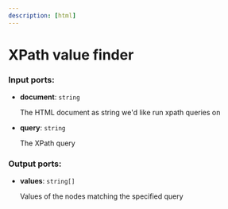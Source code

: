 ```yaml
---
description: [html]
---
```


# XPath value finder

### Input ports:

* __document__: `string`

    The HTML document as string we'd like run xpath queries on


* __query__: `string`

    The XPath query

### Output ports:

* __values__: `string[]`

    Values of the nodes matching the specified query

